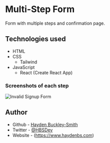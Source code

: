 # Multi-Step Form

Form with multiple steps and confirmation page.

## Technologies used

- HTML
- CSS
  - Tailwind
- JavaScript
  - React (Create React App)

### Screenshots of each step

![Invalid Signup Form](screenshots/invalid_signup.png "Invalid Signup Form")

## Author

- Github - [Hayden Buckley-Smith](https://www.github.com/hayden-93.com)
- Twitter - [@HBSDev](https://twitter.com/HBSDev)
- Website - (https://www.haydenbs.com)
